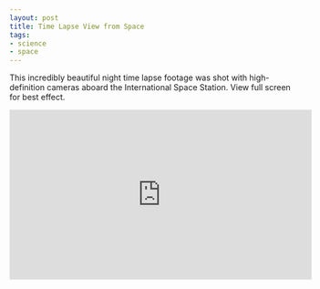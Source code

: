 ```yaml
---
layout: post
title: Time Lapse View from Space
tags:
- science
- space
---
```


This incredibly beautiful night time lapse footage was shot with high-definition cameras aboard the International Space Station. View full screen for best effect.

<iframe src="http://player.vimeo.com/video/32001208?title=0&amp;byline=0&amp;portrait=0" width="530" height="298" frameborder="0"></iframe>
